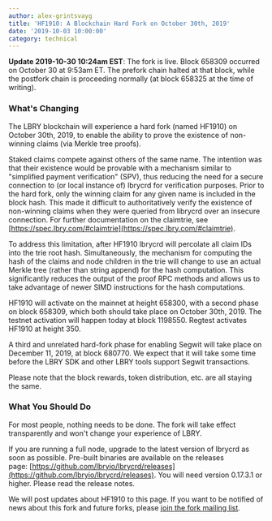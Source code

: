 ```yaml
---
author: alex-grintsvayg
title: 'HF1910: A Blockchain Hard Fork on October 30th, 2019'
date: '2019-10-03 10:00:00'
category: technical
---
```


**Update 2019-10-30 10:24am EST**: The fork is live. Block 658309 occurred on October 30 at 9:53am ET. The prefork chain halted at that block, while the postfork chain is proceeding normally (at block 658325 at the time of writing).


### What's Changing

The LBRY blockchain will experience a hard fork (named HF1910) on October 30th, 2019, to enable the ability to prove the existence of non-winning claims (via Merkle tree proofs). 

Staked claims compete against others of the same name. The intention was that their existence would be provable with a mechanism similar to "simplified payment verification" (SPV), thus reducing the need for a secure connection to (or local instance of) lbrycrd for verification purposes. Prior to the hard fork, only the winning claim for any given name is included in the block hash. This made it difficult to authoritatively verify the existence of non-winning claims when they were queried from librycrd over an insecure connection. For further documentation on the claimtrie, see [https://spec.lbry.com/#claimtrie](https://spec.lbry.com/#claimtrie).

To address this limitation, after HF1910 lbrycrd will percolate all claim IDs into the trie root hash. Simultaneously, the mechanism for computing the hash of the claims and node children in the trie will change to use an actual Merkle tree (rather than string append) for the hash computation. This significantly reduces the output of the proof RPC methods and allows us to take advantage of newer SIMD instructions for the hash computations.

HF1910 will activate on the mainnet at height 658300, with a second phase on block 658309, which both should take place on October 30th, 2019. The testnet activation will happen today at block 1198550. Regtest activates HF1910 at height 350.

A third and unrelated hard-fork phase for enabling Segwit will take place on December 11, 2019, at block 680770. We expect that it will take some time before the LBRY SDK and other LBRY tools support Segwit transactions.

Please note that the block rewards, token distribution, etc. are all staying the same.

### What You Should Do

For most people, nothing needs to be done. The fork will take effect transparently and won't change your experience of LBRY.

If you are running a full node, upgrade to the latest version of lbrycrd as soon as possible. Pre-built binaries are available on the releases page: [https://github.com/lbryio/lbrycrd/releases](https://github.com/lbryio/lbrycrd/releases). You will need version 0.17.3.1 or higher. Please read the release notes.

We will post updates about HF1910 to this page. If you want to be notified of news about this fork and future forks, please [join the fork mailing list](https://lbry.com/forklist).

